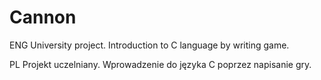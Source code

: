 # Cannon

ENG
University project.
Introduction to C language by writing game.

PL
Projekt uczelniany.
Wprowadzenie do języka C poprzez napisanie gry.
